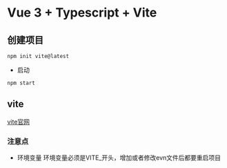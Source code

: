 # Vue 3 + Typescript + Vite
## 创建项目
```
npm init vite@latest
```
- 启动
```
npm start
```
## vite
[vite官网](https://vitejs.cn/)
### 注意点
- 环境变量
环境变量必须是VITE_开头，增加或者修改evn文件后都要重启项目